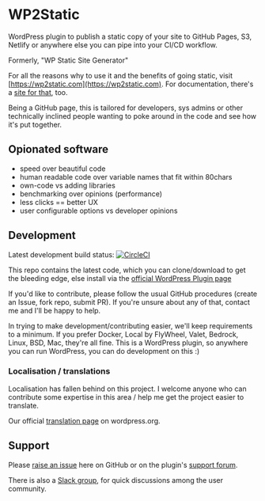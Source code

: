 # WP2Static

WordPress plugin to publish a static copy of your site to GitHub Pages, S3, Netlify or anywhere else you can pipe into your CI/CD workflow.

Formerly, "WP Static Site Generator"

For all the reasons why to use it and the benefits of going static, visit [https://wp2static.com](https://wp2static.com). For documentation, there's a [site for that](https://docs.wp2static.com), too.

Being a GitHub page, this is tailored for developers, sys admins or other technically inclined people wanting to poke around in the code and see how it's put together.  
    
## Opionated software

 - speed over beautiful code
 - human readable code over variable names that fit within 80chars
 - own-code vs adding libraries 
 - benchmarking over opinions (performance)
 - less clicks == better UX
 - user configurable options vs developer opinions

## Development

Latest development build status: [![CircleCI](https://circleci.com/gh/leonstafford/wordpress-static-html-plugin/tree/master.svg?style=svg)](https://circleci.com/gh/leonstafford/wordpress-static-html-plugin/tree/master)

This repo contains the latest code, which you can clone/download to get the bleeding edge, else install via the [official WordPress Plugin page](https://wordpress.org/plugins/static-html-output-plugin/)

If you'd like to contribute, please follow the usual GitHub procedures (create an Issue, fork repo, submit PR). If you're unsure about any of that, contact me and I'll be happy to help. 

In trying to make development/contributing easier, we'll keep requirements to a minimum. If you prefer Docker, Local by FlyWheel, Valet, Bedrock, Linux, BSD, Mac, they're all fine. This is a WordPress plugin, so anywhere you can run WordPress, you can do development on this :)


### Localisation / translations

Localisation has fallen behind on this project. I welcome anyone who can contribute some expertise in this area / help me get the project easier to translate.

Our official [translation page](https://translate.wordpress.org/projects/wp-plugins/static-html-output-plugin) on wordpress.org.


## Support

Please [raise an issue](https://github.com/leonstafford/wordpress-static-html-plugin/issues/new) here on GitHub or on the plugin's [support forum](https://forum.wp2static.com).

There is also a [Slack group](https://join.slack.com/t/wp2static/shared_invite/enQtNDQ4MDM4MjkwNjEwLTVmN2I2MmU4ODI2MWRkNzM4ZGU3YWU4ZGVhMzgwZTc1MDE2OGNmYTFhOGMwM2U0ZTVlYTljYmM2Yjk2ODJlOTk), for quick discussions among the user community.

